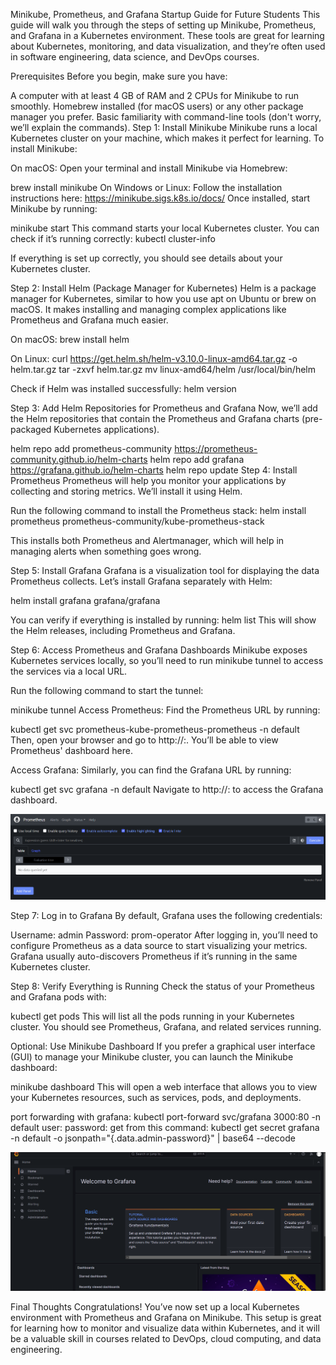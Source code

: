 Minikube, Prometheus, and Grafana Startup Guide for Future Students
This guide will walk you through the steps of setting up Minikube, Prometheus, and Grafana in a Kubernetes environment. These tools are great for learning about Kubernetes, monitoring, and data visualization, and they’re often used in software engineering, data science, and DevOps courses.

Prerequisites
Before you begin, make sure you have:

A computer with at least 4 GB of RAM and 2 CPUs for Minikube to run smoothly.
Homebrew installed (for macOS users) or any other package manager you prefer.
Basic familiarity with command-line tools (don't worry, we’ll explain the commands).
Step 1: Install Minikube
Minikube runs a local Kubernetes cluster on your machine, which makes it perfect for learning. To install Minikube:

On macOS:
Open your terminal and install Minikube via Homebrew:

brew install minikube
On Windows or Linux:
Follow the installation instructions here: https://minikube.sigs.k8s.io/docs/
Once installed, start Minikube by running:

minikube start
This command starts your local Kubernetes cluster. You can check if it’s running correctly:
kubectl cluster-info

If everything is set up correctly, you should see details about your Kubernetes cluster.

Step 2: Install Helm (Package Manager for Kubernetes)
Helm is a package manager for Kubernetes, similar to how you use apt on Ubuntu or brew on macOS. It makes installing and managing complex applications like Prometheus and Grafana much easier.

On macOS:
brew install helm

On Linux:
curl https://get.helm.sh/helm-v3.10.0-linux-amd64.tar.gz -o helm.tar.gz
tar -zxvf helm.tar.gz
mv linux-amd64/helm /usr/local/bin/helm

Check if Helm was installed successfully:
helm version

Step 3: Add Helm Repositories for Prometheus and Grafana
Now, we’ll add the Helm repositories that contain the Prometheus and Grafana charts (pre-packaged Kubernetes applications).

helm repo add prometheus-community https://prometheus-community.github.io/helm-charts
helm repo add grafana https://grafana.github.io/helm-charts
helm repo update
Step 4: Install Prometheus
Prometheus will help you monitor your applications by collecting and storing metrics. We’ll install it using Helm.

Run the following command to install the Prometheus stack:
helm install prometheus prometheus-community/kube-prometheus-stack

This installs both Prometheus and Alertmanager, which will help in managing alerts when something goes wrong.

Step 5: Install Grafana
Grafana is a visualization tool for displaying the data Prometheus collects. Let’s install Grafana separately with Helm:


helm install grafana grafana/grafana

You can verify if everything is installed by running:
helm list
This will show the Helm releases, including Prometheus and Grafana.

Step 6: Access Prometheus and Grafana Dashboards
Minikube exposes Kubernetes services locally, so you’ll need to run minikube tunnel to access the services via a local URL.

Run the following command to start the tunnel:


minikube tunnel
Access Prometheus:
Find the Prometheus URL by running:


kubectl get svc prometheus-kube-prometheus-prometheus -n default
Then, open your browser and go to http://<minikube-ip>:<prometheus-port>. You’ll be able to view Prometheus' dashboard here.

Access Grafana:
Similarly, you can find the Grafana URL by running:


kubectl get svc grafana -n default
Navigate to http://<minikube-ip>:<grafana-port> to access the Grafana dashboard.

![grafana dashboard](grafanadashboard.png)


Step 7: Log in to Grafana
By default, Grafana uses the following credentials:

Username: admin
Password: prom-operator
After logging in, you’ll need to configure Prometheus as a data source to start visualizing your metrics. Grafana usually auto-discovers Prometheus if it’s running in the same Kubernetes cluster.



Step 8: Verify Everything is Running
Check the status of your Prometheus and Grafana pods with:


kubectl get pods
This will list all the pods running in your Kubernetes cluster. You should see Prometheus, Grafana, and related services running.

Optional: Use Minikube Dashboard
If you prefer a graphical user interface (GUI) to manage your Minikube cluster, you can launch the Minikube dashboard:


minikube dashboard
This will open a web interface that allows you to view your Kubernetes resources, such as services, pods, and deployments.


port forwarding with grafana:
kubectl port-forward svc/grafana 3000:80 -n default
user: 
password: get from this command: kubectl get secret grafana -n default -o jsonpath="{.data.admin-password}" | base64 --decode


![grafana dashboard](grafana.png)

Final Thoughts
Congratulations! You’ve now set up a local Kubernetes environment with Prometheus and Grafana on Minikube. This setup is great for learning how to monitor and visualize data within Kubernetes, and it will be a valuable skill in courses related to DevOps, cloud computing, and data engineering.